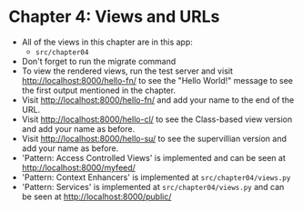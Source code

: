 # Chapter 4: Views and URLs

* All of the views in this chapter are in this app:
	- `src/chapter04`
* Don't forget to run the migrate command
* To view the rendered views, run the test server and visit <http://localhost:8000/hello-fn/> to see the "Hello World!" message to see the first output mentioned in the chapter.
* Visit <http://localhost:8000/hello-fn/> and add your name to the end of the URL.
* Visit <http://localhost:8000/hello-cl/> to see the Class-based view version and add your name as before.
* Visit <http://localhost:8000/hello-su/> to see the supervillian version and add your name as before.
* 'Pattern: Access Controlled Views' is implemented and can be seen at <http://localhost:8000/myfeed/>
* 'Pattern: Context Enhancers' is implemented at `src/chapter04/views.py`
* 'Pattern: Services' is implemented at `src/chapter04/views.py` and can be seen at <http://localhost:8000/public/>
